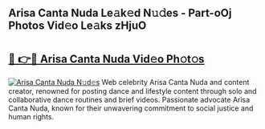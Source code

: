 ## Arisa Canta Nuda Le𝚊k𝚎d N𝚞𝚍es - Part-oOj Photos Vid𝚎o Le𝚊ks zHjuO

# <h2><a href="http://fbcry4.evod.top/?m=Arisa+Canta+Nuda">🔗 👉🔴 Arisa Canta Nuda Vid𝚎o Ph𝚘t𝚘s</a></h2>

[![Arisa Canta Nuda N𝚞d𝚎s](https://i.imgur.com/8V9OHl7.gif)](http://fbcry4.evod.top/?m=Arisa+Canta+Nuda)
Web celebrity Arisa Canta Nuda and content creator, renowned for posting dance and lifestyle content through solo and collaborative dance routines and brief videos. Passionate advocate Arisa Canta Nuda, known for their unwavering commitment to social justice and human rights. 

